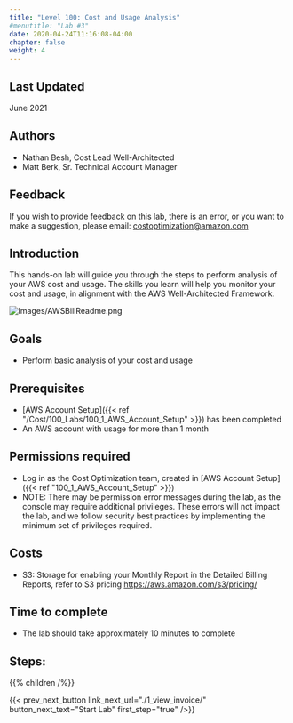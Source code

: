 ```yaml
---
title: "Level 100: Cost and Usage Analysis"
#menutitle: "Lab #3"
date: 2020-04-24T11:16:08-04:00
chapter: false
weight: 4
---
```

## Last Updated
June 2021

## Authors
- Nathan Besh, Cost Lead Well-Architected
- Matt Berk, Sr. Technical Account Manager

## Feedback
If you wish to provide feedback on this lab, there is an error, or you want to make a suggestion, please email: costoptimization@amazon.com

## Introduction
 This hands-on lab will guide you through the steps to perform analysis of your AWS cost and usage. The skills you learn will help you monitor your cost and usage, in alignment with the AWS Well-Architected Framework.

![Images/AWSBillReadme.png](/Cost/100_4_Cost_and_Usage_Analysis/Images/AWSBillReadme.png?classes=lab_picture_small)

## Goals
- Perform basic analysis of your cost and usage

## Prerequisites
- [AWS Account Setup]({{< ref "/Cost/100_Labs/100_1_AWS_Account_Setup" >}}) has been completed
- An AWS account with usage for more than 1 month


## Permissions required
- Log in as the Cost Optimization team, created in [AWS Account Setup]({{< ref "100_1_AWS_Account_Setup" >}})
- NOTE: There may be permission error messages during the lab, as the console may require additional privileges. These errors will not impact the lab, and we follow security best practices by implementing the minimum set of privileges required.

## Costs
- S3: Storage for enabling your Monthly Report in the Detailed Billing Reports, refer to S3 pricing https://aws.amazon.com/s3/pricing/

## Time to complete
- The lab should take approximately 10 minutes to complete

## Steps:
{{% children  /%}}

{{< prev_next_button link_next_url="./1_view_invoice/" button_next_text="Start Lab" first_step="true" />}}